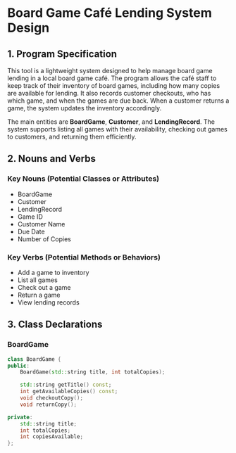 # Board Game Café Lending System Design

## 1. Program Specification

This tool is a lightweight system designed to help manage board game lending in a local board game café. 
The program allows the café staff to keep track of their inventory of board games, including how many copies are available for lending. 
It also records customer checkouts, who has which game, and when the games are due back. 
When a customer returns a game, the system updates the inventory accordingly.

The main entities are **BoardGame**, **Customer**, and **LendingRecord**. 
The system supports listing all games with their availability, checking out games to customers, and returning them efficiently.

## 2. Nouns and Verbs

### Key Nouns (Potential Classes or Attributes)
- BoardGame
- Customer
- LendingRecord
- Game ID
- Customer Name
- Due Date
- Number of Copies

### Key Verbs (Potential Methods or Behaviors)
- Add a game to inventory
- List all games
- Check out a game
- Return a game
- View lending records

## 3. Class Declarations

### BoardGame
```cpp
class BoardGame {
public:
    BoardGame(std::string title, int totalCopies);

    std::string getTitle() const;
    int getAvailableCopies() const;
    void checkoutCopy();
    void returnCopy();

private:
    std::string title;
    int totalCopies;
    int copiesAvailable;
};
